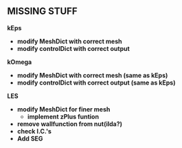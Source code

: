 ## MISSING STUFF <b>
kEps <b>
- modify MeshDict with correct mesh
- modify controlDict with correct output

kOmega <b>
- modify MeshDict with correct mesh (same as kEps)
- modify controlDict with correct output (same as kEps)

LES
- modify MeshDict for finer mesh
    - implement zPlus funtion
- remove wallfunction from nut(ilda?)
- check I.C.'s
- Add SEG


